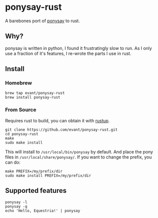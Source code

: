 # ponysay-rust

A barebones port of [ponysay](https://github.com/erkin/ponysay) to rust.

## Why?

ponysay is written in python, I found it frustratingly slow to run. As I only use a fraction of it's features, I re-wrote
the parts I use in rust.

## Install

### Homebrew

```
brew tap evant/ponysay-rust
brew install ponysay-rust
```

### From Source

Requires rust to build, you can obtain it with [rustup](https://rustup.rs/).

```
git clone https://github.com/evant/ponysay-rust.git
cd ponysay-rust
make
sudo make install
```

This will install to `/usr/local/bin/ponysay` by default. And place the pony files in `/usr/local/share/ponysay/`. 
If you want to change the prefix, you can do:

```
make PREFIX=/my/prefix/dir
sudo make install PREFIX=/my/prefix/dir
```

## Supported features

```
ponysay -l
ponysay -q
echo 'Hello, Equestria!' | ponysay
```
